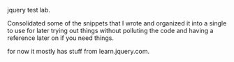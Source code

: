 jquery test lab.

Consolidated some of the snippets that I wrote and organized it into a single
to use for later trying out things without polluting the code and having a 
reference later on if you need things.

for now it mostly has stuff from learn.jquery.com.